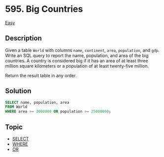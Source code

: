 # 595. Big Countries

[Easy](../problemList/easy.md)

## Description
Given a table `World` with columns `name`, `continent`, `area`, `population`, and `gdp`. Write an SQL query to report the name, population, and area of the big countries. A country is considered big if it has an area of at least three million square kilometers or a population of at least twenty-five million.

Return the result table in any order.

## Solution
```SQL
SELECT name, population, area
FROM World
WHERE area >= 3000000 OR population >= 25000000;
```

## Topic
- [SELECT](../../tutorials/syntax.md/#select-statement)
- [WHERE](../../tutorials/syntax.md/#where-clause)
- [OR](../../tutorials/syntax.md/#and--or-clause)